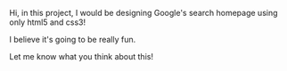 Hi, in this project, I would be designing Google's search homepage using only html5 and css3!

I believe it's going to be really fun.

Let me know what you think about this!
